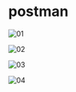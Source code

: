 # postman


![01](https://user-images.githubusercontent.com/98497787/203683278-f6845354-6411-41e0-a824-bf5d29c1e1bf.jpeg)

![02](https://user-images.githubusercontent.com/98497787/203683259-c6589cb0-7635-408e-b397-ba6534fd2d84.jpeg)

![03](https://user-images.githubusercontent.com/98497787/203683225-71f4ab90-ea33-4fe7-b126-084dd4c7bfd2.jpeg)

![04](https://user-images.githubusercontent.com/98497787/203683199-ce350fda-43b1-4a20-8589-cbff5f5c6151.jpeg)


